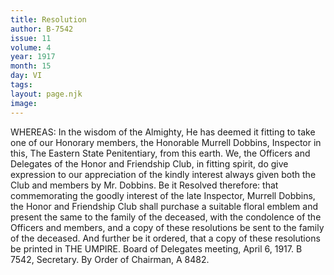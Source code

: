 ```yaml
---
title: Resolution
author: B-7542
issue: 11
volume: 4
year: 1917
month: 15
day: VI
tags:
layout: page.njk
image:
---
```

WHEREAS:    In the wisdom of the Almighty, He has deemed it fitting to take one of our Honorary members, the Honorable Murrell Dobbins, Inspector in this, The Eastern State Penitentiary, from this earth.       We, the Officers and Delegates of the Honor and Friendship Club, in fitting spirit, do give expression to our appreciation of the kindly interest always given both the Club and members by Mr. Dobbins.       Be it Resolved therefore: that commemorating the goodly interest of the late Inspector, Murrell Dobbins, the Honor and Friendship Club shall purchase a suitable floral emblem and present the same to the family of the deceased, with the condolence of the Officers and members, and a copy of these resolutions be sent to the family of the deceased.       And further be it ordered, that a copy of these resolutions be printed in THE UMPIRE.       Board of Delegates meeting, April 6, 1917.    B 7542, Secretary.    By Order of Chairman, A 8482. 


